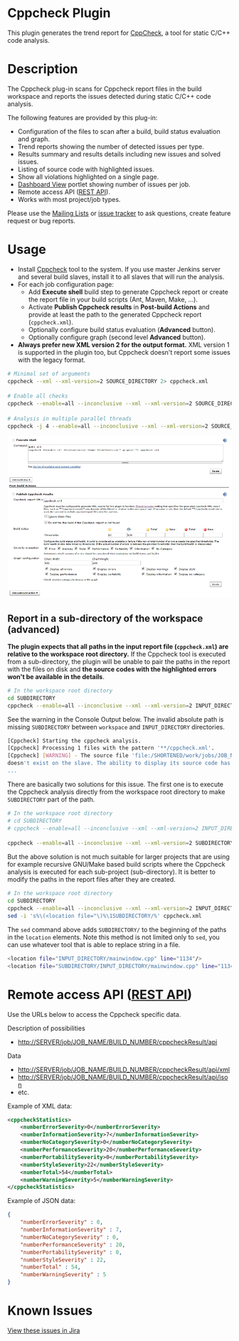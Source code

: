 Cppcheck Plugin
===============

This plugin generates the trend report for [CppCheck](https://sourceforge.net/p/cppcheck/wiki/Home/), a tool for static C/C++ code analysis.

# Description

The Cppcheck plug-in scans for Cppcheck report files in the build workspace and reports the issues detected during static C/C++ code analysis.

The following features are provided by this plug-in:

- Configuration of the files to scan after a build, build status evaluation and graph.
- Trend reports showing the number of detected issues per type.
- Results summary and results details including new issues and solved issues.
- Listing of source code with highlighted issues.
- Show all violations highlighted on a single page.
- [Dashboard View](https://plugins.jenkins.io/dashboard-view/) portlet showing number of issues per job.
- Remote access API ([REST API](https://wiki.jenkins-ci.org/display/JENKINS/Remote+access+API)).
- Works with most project/job types.

Please use the [Mailing Lists](https://www.jenkins.io/mailing-lists/) or [issue tracker](http://issues.jenkins.io/) to ask questions, create feature request or bug reports.

# Usage

- Install [Cppcheck](https://cppcheck.sourceforge.io/) tool to the system. If you use master Jenkins server and several build slaves, install it to all slaves that will run the analysis.
- For each job configuration page:
    - Add **Execute shell** build step to generate Cppcheck report or create the report file in your build scripts (Ant, Maven, Make, ...).
    - Activate **Publish Cppcheck results** in **Post-build Actions** and provide at least the path to the generated Cppcheck report (`cppcheck.xml`).
    - Optionally configure build status evaluation (**Advanced** button).
    - Optionally configure graph (second level **Advanced** button).
- **Always prefer new XML version 2 for the output format.** XML version 1 is supported in the plugin too, but Cppcheck doesn't report some issues with the legacy format.

```sh
# Minimal set of arguments
cppcheck --xml --xml-version=2 SOURCE_DIRECTORY 2> cppcheck.xml

# Enable all checks
cppcheck --enable=all --inconclusive --xml --xml-version=2 SOURCE_DIRECTORY 2> cppcheck.xml

# Analysis in multiple parallel threads
cppcheck -j 4 --enable=all --inconclusive --xml --xml-version=2 SOURCE_DIRECTORY 2> cppcheck.xml
```

![](docs/images/1.15_config.png)

## Report in a sub-directory of the workspace (advanced)

**The plugin expects that all paths in the input report file (`cppcheck.xml`) are relative to the workspace root directory.** If the Cppcheck tool is executed from a sub-directory, the plugin will be unable to pair the paths in the report with the files on disk and **the source codes with the highlighted errors won't be available in the details**.

```sh
# In the workspace root directory
cd SUBDIRECTORY
cppcheck --enable=all --inconclusive --xml --xml-version=2 INPUT_DIRECTORY 2> cppcheck.xml
```

See the warning in the Console Output below. The invalid absolute path is missing `SUBDIRECTORY` between `workspace` and `INPUT_DIRECTORY` directories.

```sh
[Cppcheck] Starting the cppcheck analysis.
[Cppcheck] Processing 1 files with the pattern '**/cppcheck.xml'.
[Cppcheck] [WARNING] - The source file 'file:/SHORTENED/work/jobs/JOB_NAME/workspace/INPUT_DIRECTORY/mainwindow.cpp'
doesn't exist on the slave. The ability to display its source code has been removed.
...
```

There are basically two solutions for this issue. The first one is to execute the Cppcheck analysis directly from the workspace root directory to make `SUBDIRECTORY` part of the path.

```sh
# In the workspace root directory
# cd SUBDIRECTORY
# cppcheck --enable=all --inconclusive --xml --xml-version=2 INPUT_DIRECTORY 2> cppcheck.xml

cppcheck --enable=all --inconclusive --xml --xml-version=2 SUBDIRECTORY/INPUT_DIRECTORY 2> SUBDIRECTORY/cppcheck.xml
```

But the above solution is not much suitable for larger projects that are using for example recursive GNU/Make based build scripts where the Cppcheck analysis is executed for each sub-project (sub-directory). It is better to modify the paths in the report files after they are created.

```sh
# In the workspace root directory
cd SUBDIRECTORY
cppcheck --enable=all --inconclusive --xml --xml-version=2 INPUT_DIRECTORY 2> cppcheck.xml
sed -i 's%\(<location file="\)%\1SUBDIRECTORY/%' cppcheck.xml
```

The `sed` command above adds `SUBDIRECTORY/` to the beginning of the paths in the `location` elements. Note this method is not limited only to `sed`, you can use whatever tool that is able to replace string in a file.

```sh
<location file="INPUT_DIRECTORY/mainwindow.cpp" line="1134"/>
<location file="SUBDIRECTORY/INPUT_DIRECTORY/mainwindow.cpp" line="1134"/>
```

# Remote access API ([REST API](https://wiki.jenkins-ci.org/display/JENKINS/Remote+access+API))

Use the URLs below to access the Cppcheck specific data.

Description of possibilities

- [http://SERVER/job/JOB\_NAME/BUILD\_NUMBER/cppcheckResult/api](http://server/job/JOB_NAME/BUILD_NUMBER/cppcheckResult/api)

Data

- [http://SERVER/job/JOB\_NAME/BUILD\_NUMBER/cppcheckResult/api/xml](http://server/job/JOB_NAME/BUILD_NUMBER/cppcheckResult/api/xml)
- [http://SERVER/job/JOB\_NAME/BUILD\_NUMBER/cppcheckResult/api/json](http://server/job/JOB_NAME/BUILD_NUMBER/cppcheckResult/api/json)
- etc.

Example of XML data:

```xml
<cppcheckStatistics>
    <numberErrorSeverity>0</numberErrorSeverity>
    <numberInformationSeverity>7</numberInformationSeverity>
    <numberNoCategorySeverity>0</numberNoCategorySeverity>
    <numberPerformanceSeverity>20</numberPerformanceSeverity>
    <numberPortabilitySeverity>0</numberPortabilitySeverity>
    <numberStyleSeverity>22</numberStyleSeverity>
    <numberTotal>54</numberTotal>
    <numberWarningSeverity>5</numberWarningSeverity>
</cppcheckStatistics>
```

Example of JSON data:

```json
{
    "numberErrorSeverity" : 0,
    "numberInformationSeverity" : 7,
    "numberNoCategorySeverity" : 0,
    "numberPerformanceSeverity" : 20,
    "numberPortabilitySeverity" : 0,
    "numberStyleSeverity" : 22,
    "numberTotal" : 54,
    "numberWarningSeverity" : 5
}
```

# Known Issues

[View these issues in Jira](https://issues.jenkins.io/browse/?jql=project+%3D+JENKINS+AND+status+in+%28Open%2C+%22In+Progress%22%2C+Reopened%29+AND+component+%3D+%27cppcheck-plugin%27)
